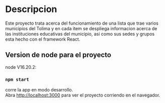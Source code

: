 # Descripcion

Este proyecto trata acerca del funcionamiento de una lista que trae varios municipios del Tolima y en cada item se despliega informacion acerca de las instituciones educativas del municipio, asi como sus sedes y grupos esta hecho con el framework React.

## Version de node para el proyecto

node V16.20.2:

### `npm start`

corre la app en modo desarrollo.\
Abra [http://localhost:3000](http://localhost:3000) para ver el proyecto corriendo en el navegador.
